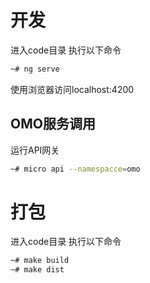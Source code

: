 # 开发

进入code目录
执行以下命令
```bash
~# ng serve
```
使用浏览器访问localhost:4200

## OMO服务调用
运行API网关
```bash
~# micro api --namespacce=omo
```

# 打包
进入code目录
执行以下命令
```bash
~# make build
~# make dist
```
